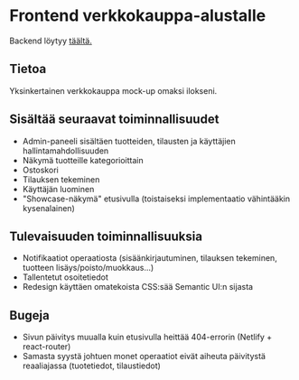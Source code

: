 # Frontend verkkokauppa-alustalle

Backend löytyy [täältä.](https://github.com/aatuhi/ecommerce-backend)

## Tietoa

Yksinkertainen verkkokauppa mock-up omaksi ilokseni.

## Sisältää seuraavat toiminnallisuudet

- Admin-paneeli sisältäen tuotteiden, tilausten ja käyttäjien hallintamahdollisuuden
- Näkymä tuotteille kategorioittain
- Ostoskori
- Tilauksen tekeminen
- Käyttäjän luominen
- "Showcase-näkymä" etusivulla (toistaiseksi implementaatio vähintääkin kysenalainen)

## Tulevaisuuden toiminnallisuuksia

- Notifikaatiot operaatiosta (sisäänkirjautuminen, tilauksen tekeminen, tuotteen lisäys/poisto/muokkaus...)
- Tallentetut osoitetiedot
- Redesign käyttäen omatekoista CSS:sää Semantic UI:n sijasta

## Bugeja

- Sivun päivitys muualla kuin etusivulla heittää 404-errorin (Netlify + react-router)
- Samasta syystä johtuen monet operaatiot eivät aiheuta päivitystä reaaliajassa (tuotetiedot, tilaustiedot)
